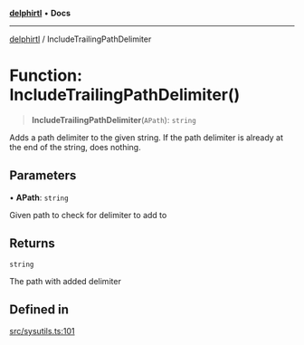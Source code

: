 [**delphirtl**](../README.md) • **Docs**

***

[delphirtl](../globals.md) / IncludeTrailingPathDelimiter

# Function: IncludeTrailingPathDelimiter()

> **IncludeTrailingPathDelimiter**(`APath`): `string`

Adds a path delimiter to the given string. If the path delimiter is already at the end of the string, does nothing.

## Parameters

• **APath**: `string`

Given path to check for delimiter to add to

## Returns

`string`

The path with added delimiter

## Defined in

[src/sysutils.ts:101](https://github.com/chuacw/delphirtl/blob/4a0b8e9df693eb3c199a989bcb1a2158edc9e81e/src/sysutils.ts#L101)
